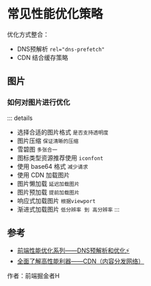 # 常见性能优化策略

优化方式整合：

- DNS预解析 `rel="dns-prefetch"`
- CDN 结合缓存策略

## 图片

### 如何对图片进行优化

::: details
- 选择合适的图片格式 `是否支持透明度`
- 图片压缩 `保证清晰的压缩`
- 雪碧图 `多张合一`
- 图标类型资源推荐使用 `iconfont`
- 使用 base64 格式 `减少请求`
- 使用 CDN 加载图片
- 图片懒加载  `延迟加载图片`
- 图片预加载 `提前加载图片`
- 响应式加载图片 `根据viewport`
- 渐进式加载图片 `低分辨率 到 高分辨率`
:::

## 参考

- [前端性能优化系列——DNS预解析和优化⚡](https://juejin.cn/post/7285915718667124771)
- [全面了解高性能利器——CDN（内容分发网络）](https://juejin.cn/post/7287913415804600331)

作者：前端掘金者H